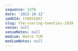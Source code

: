 ```yaml
---
sequence: 1378
date: '2022-10-12'
imdbId: tt0031867
slug: the-roaring-twenties-1939
venue: null
venueNotes: null
medium: Watch TCM
mediumNotes: null
---
```


